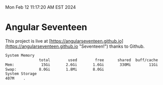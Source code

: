Mon Feb 12 11:17:20 AM EST 2024

# Angular Seventeen


This project is live at [https://angularseventeen.github.io](https://angularseventeen.github.io "Seventeen!") thanks to Github.

```bash
System Memory
               total        used        free      shared  buff/cache   available
Mem:            15Gi       2.6Gi       1.6Gi       330Mi        11Gi        12Gi
Swap:          8.0Gi       1.8Mi       8.0Gi
System Storage
407M	.
```
```bash
